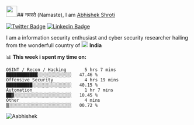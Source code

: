 <img src="https://emojis.slackmojis.com/emojis/images/1531849430/4246/blob-sunglasses.gif?1531849430" width="30"/>## नमस्ते (Namaste), I am [Abhishek Shroti](https://www.linkedin.com/in/offsec247/)

[![Twitter Badge](https://img.shields.io/badge/-@abhishek-1ca0f1?style=flat-square&labelColor=1ca0f1&logo=twitter&logoColor=white&link=https://twitter.com/fake_politics)](https://twitter.com/fake_politics) [![Linkedin Badge](https://img.shields.io/badge/-Abhishek-blue?style=flat-square&logo=Linkedin&logoColor=white&link=https://www.linkedin.com/in/offsec247/)](https://www.linkedin.com/in/offsec247/)

I am a information security enthusiast and cyber security researcher hailing from the wonderfull country of <img src="https://www.pngplay.com/wp-content/uploads/10/India-Flag-PNG-Photo-Image.png" width="18"/> <b>India</b></p>

📊 **This week i spent my time on:**
<!--START_SECTION:waka-->

```text
OSINT / Recon / Hacking       5 hrs 7 mins    ████████████░░░░░░░░░░░░░   47.46 %
Offensive Security            4 hrs 19 mins   ██████████░░░░░░░░░░░░░░░   40.15 %
Automation                    1 hr 7 mins     ██▓░░░░░░░░░░░░░░░░░░░░░░   10.45 %
Other                         4 mins          ▒░░░░░░░░░░░░░░░░░░░░░░░░   00.72 %
```

<!--END_SECTION:waka-->

<p align="left"> <img src="https://github-readme-stats.vercel.app/api?username=offensivepwn&show_icons=true&theme=gotham" alt="Aabhishek" />
